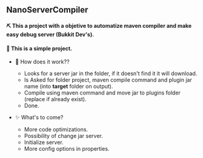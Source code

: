 ## NanoServerCompiler 

#### ⛏ This a project with a objetive to automatize maven compiler and make easy debug server (Bukkit Dev's).
#### 🙂 **This is a simple project.**

* 🤔 How does it work??
  * Looks for a server jar in the folder, if it doesn't find it it will download. 
  * Is Asked for folder project, maven compile command and plugin jar name (into **target** folder on output). 
  * Compile using maven command and move jar to plugins folder (replace if already exist). 
  * Done.
  
* ✨ What's to come?
  * More code optimizations.
  * Possibility of change jar server.
  * Initialize server.
  * More config options in properties.


